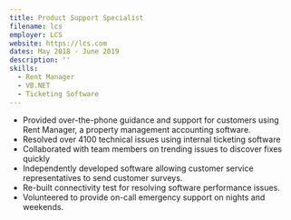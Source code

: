 ```yaml
---
title: Product Support Specialist
filename: lcs
employer: LCS
website: https://lcs.com
dates: May 2018 - June 2019
description: ''
skills:
  - Rent Manager
  - VB.NET
  - Ticketing Software
---
```


- Provided over-the-phone guidance and support for customers using Rent Manager, a property management accounting software.
- Resolved over 4100 technical issues using internal ticketing software
- Collaborated with team members on trending issues to discover fixes quickly
- Independently developed software allowing customer service representatives to send customer surveys.
- Re-built connectivity test for resolving software performance issues.
- Volunteered to provide on-call emergency support on nights and weekends.
